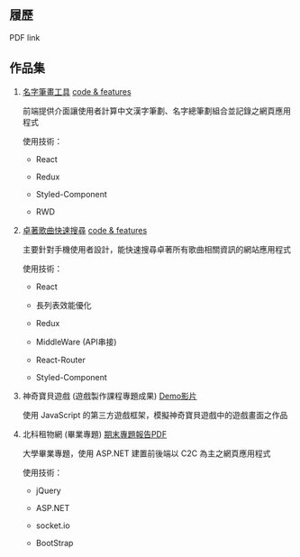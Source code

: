 ## 履歷

PDF link

## 作品集

1. [名字筆畫工具](https://shinenic.github.io/strokes-operation-react/)  [code & features](https://github.com/shinenic/strokes-operation-react)

   前端提供介面讓使用者計算中文漢字筆劃、名字總筆劃組合並記錄之網頁應用程式

   使用技術：

   * React

   * Redux

   * Styled-Component

   * RWD

     

2. [卓著歌曲快速搜尋](https://shinenic.github.io/zhuozhe-quick-search/)  [code & features](https://github.com/shinenic/zhuozhe-quick-search)

   主要針對手機使用者設計，能快速搜尋卓著所有歌曲相關資訊的網站應用程式

   使用技術：

   * React

   * 長列表效能優化

   * Redux

   * MiddleWare (API串接)

   * React-Router

   * Styled-Component

     

3. 神奇寶貝遊戲 (遊戲製作課程專題成果)  [Demo影片]()

   使用 JavaScript 的第三方遊戲框架，模擬神奇寶貝遊戲中的遊戲畫面之作品

   

4. 北科租物網 (畢業專題)  [期末專題報告PDF]()

   大學畢業專題，使用 ASP.NET 建置前後端以 C2C 為主之網頁應用程式

   使用技術：

   * jQuery

   * ASP.NET

   * socket.io

   * BootStrap

     

   

